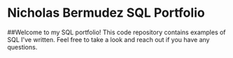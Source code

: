 # Nicholas Bermudez SQL Portfolio

##Welcome to my SQL portfolio! This code repository contains examples of SQL I've written. Feel free to take a look and reach out if you have any questions.
